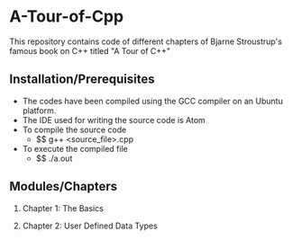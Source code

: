 # A-Tour-of-Cpp
This repository contains code of different chapters of Bjarne Stroustrup's famous book on C++ titled "A Tour of C++"

## Installation/Prerequisites

* The codes have been compiled using the GCC compiler on an Ubuntu platform.
* The IDE used for writing the source code is Atom
* To compile the source code
  * $$ g++ <source_file>.cpp
* To execute the compiled file
  * $$ ./a.out

## Modules/Chapters
1. Chapter 1: The Basics

2. Chapter 2: User Defined Data Types

